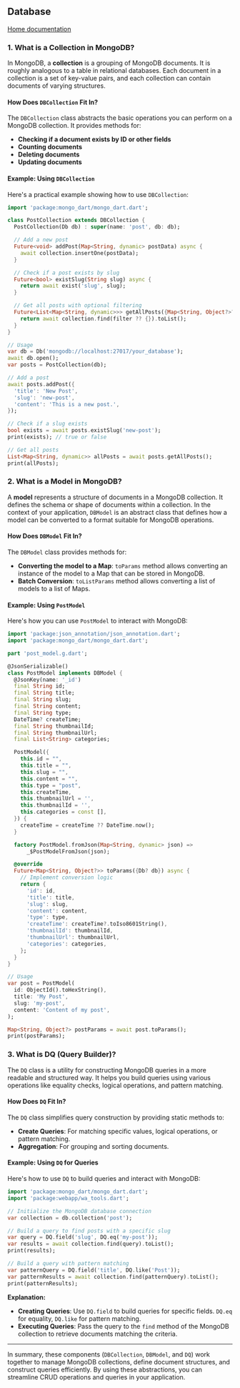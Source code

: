 ## Database
[Home documentation](/docs/README.md)
### **1. What is a Collection in MongoDB?**

In MongoDB, a **collection** is a grouping of MongoDB documents. It is roughly analogous to a table in relational databases. Each document in a collection is a set of key-value pairs, and each collection can contain documents of varying structures.

#### **How Does `DBCollection` Fit In?**

The `DBCollection` class abstracts the basic operations you can perform on a MongoDB collection. It provides methods for:
- **Checking if a document exists by ID or other fields**
- **Counting documents**
- **Deleting documents**
- **Updating documents**

#### **Example: Using `DBCollection`**

Here's a practical example showing how to use `DBCollection`:

```dart
import 'package:mongo_dart/mongo_dart.dart';

class PostCollection extends DBCollection {
  PostCollection(Db db) : super(name: 'post', db: db);

  // Add a new post
  Future<void> addPost(Map<String, dynamic> postData) async {
    await collection.insertOne(postData);
  }

  // Check if a post exists by slug
  Future<bool> existSlug(String slug) async {
    return await exist('slug', slug);
  }

  // Get all posts with optional filtering
  Future<List<Map<String, dynamic>>> getAllPosts({Map<String, Object?>? filter}) async {
    return await collection.find(filter ?? {}).toList();
  }
}

// Usage
var db = Db('mongodb://localhost:27017/your_database');
await db.open();
var posts = PostCollection(db);

// Add a post
await posts.addPost({
  'title': 'New Post',
  'slug': 'new-post',
  'content': 'This is a new post.',
});

// Check if a slug exists
bool exists = await posts.existSlug('new-post');
print(exists); // true or false

// Get all posts
List<Map<String, dynamic>> allPosts = await posts.getAllPosts();
print(allPosts);
```

### **2. What is a Model in MongoDB?**

A **model** represents a structure of documents in a MongoDB collection. It defines the schema or shape of documents within a collection. In the context of your application, `DBModel` is an abstract class that defines how a model can be converted to a format suitable for MongoDB operations.

#### **How Does `DBModel` Fit In?**

The `DBModel` class provides methods for:
- **Converting the model to a Map**: `toParams` method allows converting an instance of the model to a Map that can be stored in MongoDB.
- **Batch Conversion**: `toListParams` method allows converting a list of models to a list of Maps.

#### **Example: Using `PostModel`**

Here's how you can use `PostModel` to interact with MongoDB:

```dart
import 'package:json_annotation/json_annotation.dart';
import 'package:mongo_dart/mongo_dart.dart';

part 'post_model.g.dart';

@JsonSerializable()
class PostModel implements DBModel {
  @JsonKey(name: '_id')
  final String id;
  final String title;
  final String slug;
  final String content;
  final String type;
  DateTime? createTime;
  final String thumbnailId;
  final String thumbnailUrl;
  final List<String> categories;

  PostModel({
    this.id = "",
    this.title = "",
    this.slug = "",
    this.content = "",
    this.type = "post",
    this.createTime,
    this.thumbnailUrl = '',
    this.thumbnailId = '',
    this.categories = const [],
  }) {
    createTime = createTime ?? DateTime.now();
  }

  factory PostModel.fromJson(Map<String, dynamic> json) =>
      _$PostModelFromJson(json);

  @override
  Future<Map<String, Object?>> toParams({Db? db}) async {
    // Implement conversion logic
    return {
      'id': id,
      'title': title,
      'slug': slug,
      'content': content,
      'type': type,
      'createTime': createTime?.toIso8601String(),
      'thumbnailId': thumbnailId,
      'thumbnailUrl': thumbnailUrl,
      'categories': categories,
    };
  }
}

// Usage
var post = PostModel(
  id: ObjectId().toHexString(),
  title: 'My Post',
  slug: 'my-post',
  content: 'Content of my post',
);

Map<String, Object?> postParams = await post.toParams();
print(postParams);
```

### **3. What is DQ (Query Builder)?**

The `DQ` class is a utility for constructing MongoDB queries in a more readable and structured way. It helps you build queries using various operations like equality checks, logical operations, and pattern matching.

#### **How Does `DQ` Fit In?**

The `DQ` class simplifies query construction by providing static methods to:
- **Create Queries**: For matching specific values, logical operations, or pattern matching.
- **Aggregation**: For grouping and sorting documents.

#### **Example: Using `DQ` for Queries**

Here's how to use `DQ` to build queries and interact with MongoDB:

```dart
import 'package:mongo_dart/mongo_dart.dart';
import 'package:webapp/wa_tools.dart';

// Initialize the MongoDB database connection
var collection = db.collection('post');

// Build a query to find posts with a specific slug
var query = DQ.field('slug', DQ.eq('my-post'));
var results = await collection.find(query).toList();
print(results);

// Build a query with pattern matching
var patternQuery = DQ.field('title', DQ.like('Post'));
var patternResults = await collection.find(patternQuery).toList();
print(patternResults);
```

**Explanation:**
- **Creating Queries**: Use `DQ.field` to build queries for specific fields. `DQ.eq` for equality, `DQ.like` for pattern matching.
- **Executing Queries**: Pass the query to the `find` method of the MongoDB collection to retrieve documents matching the criteria.

---

In summary, these components (`DBCollection`, `DBModel`, and `DQ`) work together to manage MongoDB collections, define document structures, and construct queries efficiently. By using these abstractions, you can streamline CRUD operations and queries in your application.